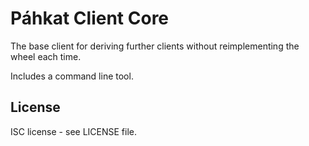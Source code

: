 # Páhkat Client Core

The base client for deriving further clients without reimplementing the wheel each time.

Includes a command line tool.

## License

ISC license - see LICENSE file.
